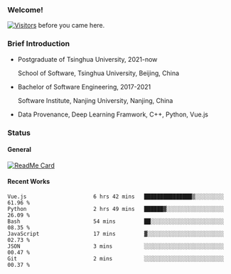 ### Welcome!

[![Visitors](https://visitor-badge.laobi.icu/badge?page_id=HermitSun.HermitSun)]() before you came here.

### Brief Introduction

- Postgraduate of Tsinghua University, 2021-now
  
  School of Software, Tsinghua University, Beijing, China

- Bachelor of Software Engineering, 2017-2021
  
  Software Institute, Nanjing University, Nanjing, China

- Data Provenance, Deep Learning Framwork, C++, Python, Vue.js

### Status

#### General

[![ReadMe Card](https://github-readme-stats.hermitsun.vercel.app/api?username=HermitSun&count_private=true&show_icons=true)]()

#### Recent Works

<!--START_SECTION:waka-->

```text
Vue.js                     6 hrs 42 mins   ███████████████▒░░░░░░░░░   61.96 %
Python                     2 hrs 49 mins   ██████▓░░░░░░░░░░░░░░░░░░   26.09 %
Bash                       54 mins         ██░░░░░░░░░░░░░░░░░░░░░░░   08.35 %
JavaScript                 17 mins         ▓░░░░░░░░░░░░░░░░░░░░░░░░   02.73 %
JSON                       3 mins          ░░░░░░░░░░░░░░░░░░░░░░░░░   00.47 %
Git                        2 mins          ░░░░░░░░░░░░░░░░░░░░░░░░░   00.37 %
```

<!--END_SECTION:waka-->
